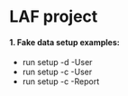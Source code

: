 # LAF project

#### 1. Fake data setup examples:
  - run setup -d -User
  - run setup -c -User
  - run setup -c -Report